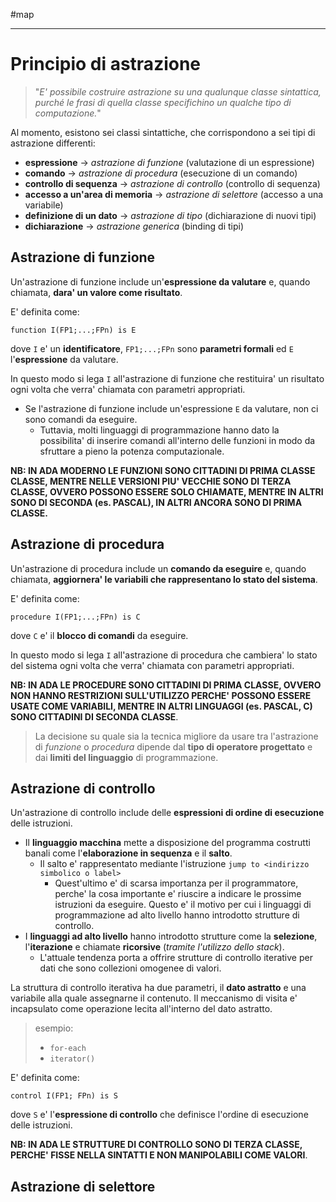#map 
____
# **Principio di astrazione**
> "*E' possibile costruire astrazione su una qualunque classe sintattica, purché le frasi di quella classe specifichino un qualche tipo di computazione.*"

Al momento, esistono sei classi sintattiche, che corrispondono a sei tipi di astrazione differenti:
- **espressione** $\to$ *astrazione di funzione* (valutazione di un espressione)
- **comando** $\to$ *astrazione di procedura* (esecuzione di un comando)
- **controllo di sequenza** $\to$ *astrazione di controllo* (controllo di sequenza)
- **accesso a un'area di memoria** $\to$ *astrazione di selettore* (accesso a una variabile)
- **definizione di un dato** $\to$ *astrazione di tipo* (dichiarazione di nuovi tipi)
- **dichiarazione** $\to$ *astrazione generica* (binding di tipi)

## **Astrazione di funzione**
Un'astrazione di funzione include un'**espressione da valutare** e, quando chiamata, **dara' un valore come risultato**.

E' definita come: 
```
function I(FP1;...;FPn) is E
```
dove `I` e' un **identificatore**, `FP1;...;FPn` sono **parametri formali** ed `E` l'**espressione** da valutare.

In questo modo si lega `I` all'astrazione di funzione che restituira' un risultato ogni volta che verra' chiamata con parametri appropriati.
- Se l'astrazione di funzione include un'espressione `E` da valutare, non ci sono comandi da eseguire. 
	- Tuttavia, molti linguaggi di programmazione hanno dato la possibilita' di inserire comandi all'interno delle funzioni in modo da sfruttare a pieno la potenza computazionale.

**NB: IN ADA MODERNO LE FUNZIONI SONO CITTADINI DI PRIMA CLASSE CLASSE, MENTRE NELLE VERSIONI PIU' VECCHIE SONO DI TERZA CLASSE, OVVERO POSSONO ESSERE SOLO CHIAMATE, MENTRE IN ALTRI SONO DI SECONDA (es. PASCAL), IN ALTRI ANCORA SONO DI PRIMA CLASSE.**

## **Astrazione di procedura**
Un'astrazione di procedura include un **comando da eseguire** e, quando chiamata, **aggiornera' le variabili che rappresentano lo stato del sistema**.

E' definita come:
```
procedure I(FP1;...;FPn) is C
```
dove `C` e' il **blocco di comandi** da eseguire.

In questo modo si lega `I` all'astrazione di procedura che cambiera' lo stato del sistema ogni volta che verra' chiamata con parametri appropriati.

**NB: IN ADA LE PROCEDURE SONO CITTADINI DI PRIMA CLASSE, OVVERO NON HANNO RESTRIZIONI SULL'UTILIZZO PERCHE' POSSONO ESSERE USATE COME VARIABILI, MENTRE IN ALTRI LINGUAGGI (es. PASCAL, C) SONO CITTADINI DI SECONDA CLASSE**.

> La decisione su quale sia la tecnica migliore da usare tra l'astrazione di *funzione* o *procedura* dipende dal **tipo di operatore progettato** e dai **limiti del linguaggio** di programmazione.

## **Astrazione di controllo**
Un'astrazione di controllo include delle **espressioni di ordine di esecuzione** delle istruzioni.
- Il **linguaggio macchina** mette a disposizione del programma costrutti banali come l'**elaborazione in sequenza** e il **salto**.
	- Il salto e' rappresentato mediante l'istruzione `jump to <indirizzo simbolico o label>`
		- Quest'ultimo e' di scarsa importanza per il programmatore, perche' la cosa importante e' riuscire a indicare le prossime istruzioni da eseguire. Questo e' il motivo per cui i linguaggi di programmazione ad alto livello hanno introdotto strutture di controllo.
- I **linguaggi ad alto livello** hanno introdotto strutture come la **selezione**, l'**iterazione** e chiamate **ricorsive** (*tramite l'utilizzo dello stack*).
	- L'attuale tendenza porta a offrire strutture di controllo iterative per dati che sono collezioni omogenee di valori.

La struttura di controllo iterativa ha due parametri, il **dato astratto** e una variabile alla quale assegnarne il contenuto. Il meccanismo di visita e' incapsulato come operazione lecita all'interno del dato astratto.
> esempio: 
> - `for-each`
> - `iterator()`

E' definita come:
```
control I(FP1; FPn) is S
```
dove `S` e' l'**espressione di controllo** che definisce l'ordine di esecuzione delle istruzioni.

**NB: IN ADA LE STRUTTURE DI CONTROLLO SONO DI TERZA CLASSE, PERCHE' FISSE NELLA SINTATTI E NON MANIPOLABILI COME VALORI**.

## **Astrazione di selettore**
